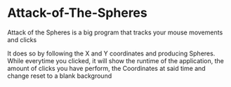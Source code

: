 # Attack-of-The-Spheres
Attack of the Spheres is a big program that tracks your mouse movements and clicks

It does so by following the X and Y coordinates and producing Spheres. While everytime you clicked, it will show the runtime of the application, the amount of clicks you have perform, the Coordinates at said time and change reset to a blank background
